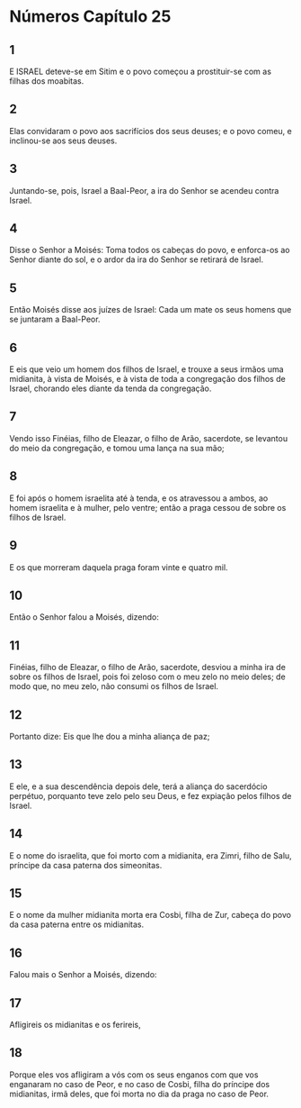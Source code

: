 # Números Capítulo 25

## 1
E ISRAEL deteve-se em Sitim e o povo começou a prostituir-se com as filhas dos moabitas.

## 2
Elas convidaram o povo aos sacrifícios dos seus deuses; e o povo comeu, e inclinou-se aos seus deuses.

## 3
Juntando-se, pois, Israel a Baal-Peor, a ira do Senhor se acendeu contra Israel.

## 4
Disse o Senhor a Moisés: Toma todos os cabeças do povo, e enforca-os ao Senhor diante do sol, e o ardor da ira do Senhor se retirará de Israel.

## 5
Então Moisés disse aos juízes de Israel: Cada um mate os seus homens que se juntaram a Baal-Peor.

## 6
E eis que veio um homem dos filhos de Israel, e trouxe a seus irmãos uma midianita, à vista de Moisés, e à vista de toda a congregação dos filhos de Israel, chorando eles diante da tenda da congregação.

## 7
Vendo isso Finéias, filho de Eleazar, o filho de Arão, sacerdote, se levantou do meio da congregação, e tomou uma lança na sua mão;

## 8
E foi após o homem israelita até à tenda, e os atravessou a ambos, ao homem israelita e à mulher, pelo ventre; então a praga cessou de sobre os filhos de Israel.

## 9
E os que morreram daquela praga foram vinte e quatro mil.

## 10
Então o Senhor falou a Moisés, dizendo:

## 11
Finéias, filho de Eleazar, o filho de Arão, sacerdote, desviou a minha ira de sobre os filhos de Israel, pois foi zeloso com o meu zelo no meio deles; de modo que, no meu zelo, não consumi os filhos de Israel.

## 12
Portanto dize: Eis que lhe dou a minha aliança de paz;

## 13
E ele, e a sua descendência depois dele, terá a aliança do sacerdócio perpétuo, porquanto teve zelo pelo seu Deus, e fez expiação pelos filhos de Israel.

## 14
E o nome do israelita, que foi morto com a midianita, era Zimri, filho de Salu, príncipe da casa paterna dos simeonitas.

## 15
E o nome da mulher midianita morta era Cosbi, filha de Zur, cabeça do povo da casa paterna entre os midianitas.

## 16
Falou mais o Senhor a Moisés, dizendo:

## 17
Afligireis os midianitas e os ferireis,

## 18
Porque eles vos afligiram a vós com os seus enganos com que vos enganaram no caso de Peor, e no caso de Cosbi, filha do príncipe dos midianitas, irmã deles, que foi morta no dia da praga no caso de Peor.

